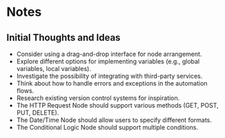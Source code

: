 # Notes

## Initial Thoughts and Ideas

*   Consider using a drag-and-drop interface for node arrangement.
*   Explore different options for implementing variables (e.g., global variables, local variables).
*   Investigate the possibility of integrating with third-party services.
*   Think about how to handle errors and exceptions in the automation flows.
*   Research existing version control systems for inspiration.
*   The HTTP Request Node should support various methods (GET, POST, PUT, DELETE).
*   The Date/Time Node should allow users to specify different formats.
*   The Conditional Logic Node should support multiple conditions.
